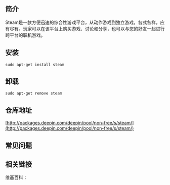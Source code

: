 ## 简介

Steam是一款方便迅速的综合性游戏平台，从动作游戏到独立游戏，各式各样，应有尽有。玩家可以在该平台上购买游戏、讨论和分享，也可以与您的好友一起进行跨平台的联机游戏。

## 安装

`sudo apt-get install steam`

## 卸载

`sudo apt-get remove steam`

## 仓库地址

[http://packages.deepin.com/deepin/pool/non-free/s/steam/](http://packages.deepin.com/deepin/pool/non-free/s/steam/)


## 常见问题


## 相关链接

维基百科：